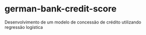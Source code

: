 # german-bank-credit-score
Desenvolvimento de um modelo de concessão de crédito utilizando regressão logística
